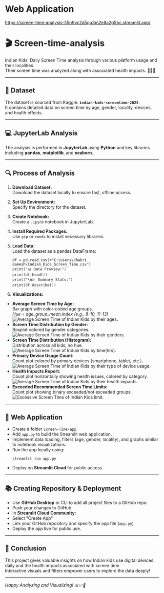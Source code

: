 # Web Application
https://screen-time-analysis-35n9vc2d5qu3m2e8a2g5bc.streamlit.app/

# 🎬 Screen-time-analysis

Indian Kids' Daily Screen Time analysis through various platform usage and their localities.  
Their screen time was analyzed along with associated health impacts. 📱🧒👧

---

## 📁 Dataset

The dataset is sourced from Kaggle: **`indian-kids-screentime-2025`**.  
It contains detailed data on screen time by age, gender, locality, devices, and health effects.

---

## 💻 JupyterLab Analysis

The analysis is performed in **JupyterLab** using **Python** and key libraries including **pandas**, **matplotlib**, and **seaborn**.

---

## 🔍 Process of Analysis

1. **Download Dataset:**  
   Download the dataset locally to ensure fast, offline access.
   
2. **Set Up Environment:**  
   Specify the directory for the dataset.

3. **Create Notebook:**  
   Create a `.ipynb` notebook in JupyterLab.

4. **Install Required Packages:**  
   Use `pip` or `conda` to install necessary libraries.

5. **Load Data:**  
   Load the dataset as a pandas DataFrame:
   ```
   df = pd.read_csv(r"C:\Users\Chabri Ganesh\Indian_Kids_Screen_Time.csv")
   print("📊 Data Preview:")
   print(df.head())
   print("\n📈 Summary Stats:")
   print(df.describe())

6. **Visualizations:**  
- **Average Screen Time by Age:**  
  Bar graph with color-coded age groups.  
  *Hue = age_group_mean.index (e.g., 8-10, 11-13)*
  ![Average Screen Time of Indian Kids by their ages.](images/AST(A).png)
- **Screen Time Distribution by Gender:**  
  Boxplot colored by gender categories.
  ![Average Screen Time of Indian Kids by their genders.](images/STD.png)
- **Screen Time Distribution (Histogram):**  
  Distribution across all kids, no hue.
  ![Average Screen Time of Indian Kids by time(hrs).](images/DST.png)
- **Primary Device Usage Count:**  
  Count plot colored by primary devices (smartphone, tablet, etc.).
  ![Average Screen Time of Indian Kids by their type of device usage.](images/PSD.png)
- **Health Impacts Report:**  
  Count plot horizontally showing health issues, colored by category.
  ![Average Screen Time of Indian Kids by their health impacts.](images/HIR.png)
- **Exceeded Recommended Screen Time Limits:**  
  Count plot showing binary exceeded/not exceeded groups.
  ![Excessive Screen Time of Indian Kids limit.](images/STL.png)

---

## 🚀 Web Application

- Create a folder `Screen-Time-app`.
- Add `app.py` to build the Streamlit web application.
- Implement data loading, filters (age, gender, locality), and graphs similar to notebook visualizations.
- Run the app locally using:
  ```
  streamlit run app.py
- Deploy on **Streamlit Cloud** for public access.

---

## 📚 Creating Repository & Deployment

- Use **GitHub Desktop** or CLI to add all project files to a GitHub repo.
- Push your changes to GitHub.
- In **Streamlit Cloud Community**:  
- Select "Create App"  
- Link your GitHub repository and specify the app file (`app.py`)
- Deploy the app live for public use.

---

## 🎉 Conclusion

This project gives valuable insights on how Indian kids use digital devices daily and the health impacts associated with screen time.  
Interactive visuals and filters empower users to explore the data deeply!  

---

*Happy Analyzing and Visualizing! 📊📈🎨*

